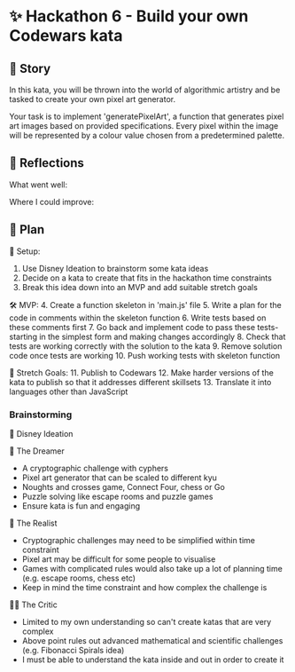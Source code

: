 # ✨ Hackathon 6 - Build your own Codewars kata

## 📖 Story

In this kata, you will be thrown into the world of algorithmic artistry and be tasked to create your own pixel art generator.

Your task is to implement 'generatePixelArt', a function that generates pixel art images based on provided specifications. Every pixel within the image will be represented by a colour value chosen from a predetermined palette.

## 💭 Reflections

What went well:

Where I could improve:

## 📝 Plan

🏁 Setup:
1. Use Disney Ideation to brainstorm some kata ideas
2. Decide on a kata to create that fits in the hackathon time constraints
3. Break this idea down into an MVP and add suitable stretch goals

🛠️ MVP: 
4. Create a function skeleton in 'main.js' file 
5. Write a plan for the code in comments within the skeleton function 
6. Write tests based on these comments first 
7. Go back and implement code to pass these tests- starting in the simplest form and making changes accordingly 
8. Check that tests are working correctly with the solution to the kata 
9. Remove solution code once tests are working 
10. Push working tests with skeleton function

🚀 Stretch Goals: 
11. Publish to Codewars 
12. Make harder versions of the kata to publish so that it addresses different skillsets 
13. Translate it into languages other than JavaScript


### Brainstorming

🏰 Disney Ideation

🌟 The Dreamer

- A cryptographic challenge with cyphers
- Pixel art generator that can be scaled to different kyu
- Noughts and crosses game, Connect Four, chess or Go
- Puzzle solving like escape rooms and puzzle games
- Ensure kata is fun and engaging

🤔 The Realist

- Cryptographic challenges may need to be simplified within time constraint
- Pixel art may be difficult for some people to visualise
- Games with complicated rules would also take up a lot of planning time (e.g. escape rooms, chess etc)
- Keep in mind the time constraint and how complex the challenge is

🕵️‍♂️ The Critic

- Limited to my own understanding so can't create katas that are very complex
- Above point rules out advanced mathematical and scientific challenges (e.g. Fibonacci Spirals idea)
- I must be able to understand the kata inside and out in order to create it
